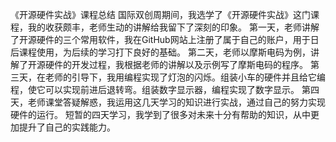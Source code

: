 
 《开源硬件实战》课程总结
     国际双创周期间，我选学了《开源硬件实战》这门课程，我的收获颇丰，老师生动的讲解给我留下了深刻的印象。
  第一天，老师讲解了开源硬件的三个常用软件，我在GitHub网站上注册了属于自己的账户，用于日后课程使用，为后续的学习打下良好的基础。
  第二天，老师以摩斯电码为例，讲解了开源硬件的开发过程，我根据老师的讲解以及示例写了摩斯电码的程序。
  第三天，在老师的引导下，我用编程实现了灯泡的闪烁。组装小车的硬件并且给它编程，使它可以实现前进后退转弯。组装数字显示器，编程实现了数字显示。
  第四天，老师课堂答疑解惑，我运用这几天学习的知识进行实战，通过自己的努力实现硬件的运行。
  短暂的四天学习，我学到了很多对未来十分有帮助的知识，从中更加提升了自己的实践能力。
